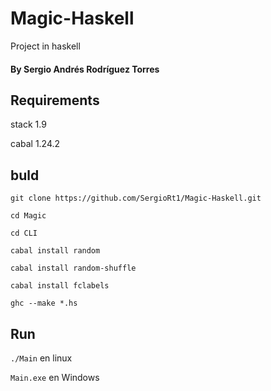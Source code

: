 # Magic-Haskell
 Project in haskell
#### By Sergio Andrés Rodríguez Torres

## Requirements

stack 1.9

cabal 1.24.2

## buld

`git clone https://github.com/SergioRt1/Magic-Haskell.git`

`cd Magic`

`cd CLI`

`cabal install random`

`cabal install random-shuffle`

`cabal install fclabels`

`ghc --make *.hs`

## Run

`./Main` en linux

`Main.exe` en Windows